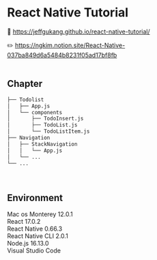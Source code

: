 # React Native Tutorial
:link: https://jeffgukang.github.io/react-native-tutorial/  

:pencil2: https://ngkim.notion.site/React-Native-037ba849d6a5484b8231f05ad17bf8fb  
&nbsp;  

## Chapter
```bash
├── Todolist
│   ├── App.js
│   └── components
│       ├── TodoInsert.js
│       ├── TodoList.js
│       └── TodoListItem.js
├── Navigation
│   ├── StackNavigation
│   │   └── App.js
│   └── ...
└── ...
``` 
&nbsp;  

## Environment
Mac os Monterey 12.0.1  
React 17.0.2  
React Native 0.66.3  
React Native CLI 2.0.1  
Node.js 16.13.0  
Visual Studio Code
